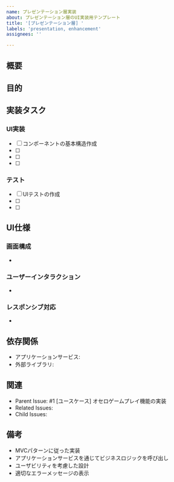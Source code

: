 ```yaml
---
name: プレゼンテーション層実装
about: プレゼンテーション層のUI実装用テンプレート
title: '[プレゼンテーション層] '
labels: 'presentation, enhancement'
assignees: ''

---
```


## 概要
<!-- 実装するUIコンポーネントの概要を記述 -->

## 目的
<!-- このUIコンポーネントの役割と目的を記述 -->

## 実装タスク
### UI実装
<!-- 実装すべきコンポーネントをチェックリスト形式で記述 -->
- [ ] コンポーネントの基本構造作成
- [ ] 
- [ ] 
- [ ] 

### テスト
<!-- テストケースを記述 -->
- [ ] UIテストの作成
- [ ] 
- [ ] 

## UI仕様
<!-- UIの仕様や要件を記述 -->
### 画面構成
- 

### ユーザーインタラクション
- 

### レスポンシブ対応
- 

## 依存関係
<!-- 依存するアプリケーションサービスを記述 -->
- アプリケーションサービス: 
- 外部ライブラリ: 

## 関連
<!-- 関連するissueやPRがあれば記述 -->
- Parent Issue: #1 [ユースケース] オセロゲームプレイ機能の実装
- Related Issues: 
- Child Issues: 

## 備考
<!-- プレゼンテーション層での実装上の注意点など -->
- MVCパターンに従った実装
- アプリケーションサービスを通じてビジネスロジックを呼び出し
- ユーザビリティを考慮した設計
- 適切なエラーメッセージの表示